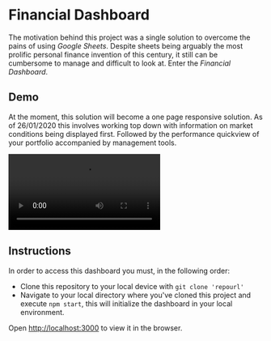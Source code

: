 # Financial Dashboard
The motivation behind this project was a single solution to overcome the pains of using *Google Sheets*. Despite sheets
being arguably the most prolific personal finance invention of this century, it still can be cumbersome to manage and 
difficult to look at. Enter the *Financial Dashboard*.

## Demo
At the moment, this solution will become a one page responsive solution. As of 26/01/2020 this involves working top down
with information on market conditions being displayed first. Followed by the performance quickview of your portfolio
accompanied by management tools.

![](/demo/marketconditions.mp4)
 



## Instructions
In order to access this dashboard you must, in the following order:

- Clone this repository to your local device with 
 `git clone 'repourl'`
- Navigate to your local directory where you've cloned this project and execute 
`npm start`, this will initialize the dashboard in your local environment.

Open [http://localhost:3000](http://localhost:3000) to view it in the browser.